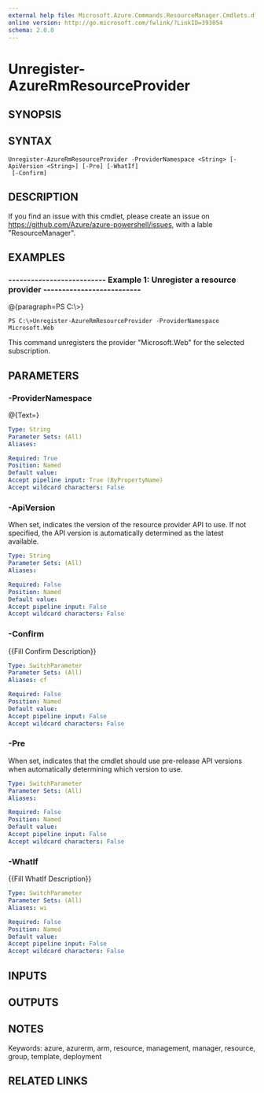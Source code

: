 ```yaml
---
external help file: Microsoft.Azure.Commands.ResourceManager.Cmdlets.dll-Help.xml
online version: http://go.microsoft.com/fwlink/?LinkID=393054
schema: 2.0.0
---
```


# Unregister-AzureRmResourceProvider
## SYNOPSIS

## SYNTAX

```
Unregister-AzureRmResourceProvider -ProviderNamespace <String> [-ApiVersion <String>] [-Pre] [-WhatIf]
 [-Confirm]
```

## DESCRIPTION
If you find an issue with this cmdlet, please create an issue on https://github.com/Azure/azure-powershell/issues, with a lable "ResourceManager".

## EXAMPLES

### --------------------------  Example 1: Unregister a resource provider --------------------------
@{paragraph=PS C:\\\>}

```
PS C:\>Unregister-AzureRmResourceProvider -ProviderNamespace Microsoft.Web
```

This command unregisters the provider "Microsoft.Web" for the selected subscription.

## PARAMETERS

### -ProviderNamespace
@{Text=}

```yaml
Type: String
Parameter Sets: (All)
Aliases: 

Required: True
Position: Named
Default value: 
Accept pipeline input: True (ByPropertyName)
Accept wildcard characters: False
```

### -ApiVersion
When set, indicates the version of the resource provider API to use.
If not specified, the API version is automatically determined as the latest available.

```yaml
Type: String
Parameter Sets: (All)
Aliases: 

Required: False
Position: Named
Default value: 
Accept pipeline input: False
Accept wildcard characters: False
```

### -Confirm
{{Fill Confirm Description}}

```yaml
Type: SwitchParameter
Parameter Sets: (All)
Aliases: cf

Required: False
Position: Named
Default value: 
Accept pipeline input: False
Accept wildcard characters: False
```

### -Pre
When set, indicates that the cmdlet should use pre-release API versions when automatically determining which version to use.

```yaml
Type: SwitchParameter
Parameter Sets: (All)
Aliases: 

Required: False
Position: Named
Default value: 
Accept pipeline input: False
Accept wildcard characters: False
```

### -WhatIf
{{Fill WhatIf Description}}

```yaml
Type: SwitchParameter
Parameter Sets: (All)
Aliases: wi

Required: False
Position: Named
Default value: 
Accept pipeline input: False
Accept wildcard characters: False
```

## INPUTS

## OUTPUTS

## NOTES
Keywords: azure, azurerm, arm, resource, management, manager, resource, group, template, deployment

## RELATED LINKS

